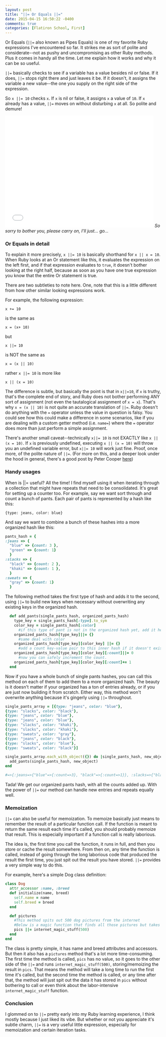 ```yaml
---
layout: post
title: "||= Or Equals ||="
date: 2015-04-15 16:50:22 -0400
comments: true
categories: [Flatiron School, First]
---
```


Or Equals (`||=` also known as Pipes Equals) is one of my favorite Ruby expressions I've encountered so far. It strikes me as sort of polite and considerate--not as pushy and uncompromising as other Ruby methods. Plus it comes in handy all the time. Let me explain how it works and why it can be so useful.

`||=` basically checks to see if a variable has a value besides nil or false. If it does, `||=` stops right there and just leaves it be. If it doesn't, it assigns the variable a new value--the one you supply on the right side of the expression.

So `x ||= 10` checks `x`. If `x` is nil or false, it assigns `x` a value of `10`. If `x` already has a value, `||=` moves on without disturbing `x` at all. So polite and demure!


<iframe src="//giphy.com/embed/HQvoFeZbR5wD6" width="480" height="360" frameBorder="0" style="max-width: 100%" class="giphy-embed" webkitAllowFullScreen mozallowfullscreen allowFullScreen></iframe>
<caption><em>So sorry to bother you, please carry on, I'll just... go... </em></caption>

<h3>Or Equals in detail</h3>

To explain it more precisely, `x ||= 10` is basically shorthand for `x || x = 10`. When Ruby looks at an Or statement like this, it evaluates the expression on the left first, and if that expression evaluates to `true`, it doesn't bother looking at the right half, because as soon as you have one true expression you know that the entire Or statement is true.

There are two subtleties to note here. One, note that this is a little different from how other similar looking expressions work.

For example, the following expression: 

`x += 10`

is the same as 

`x = (x+ 10)`

but

`x ||= 10`

is NOT the same as

`x = (x || 10)`

rather `x ||= 10` is more like

`x || (x = 10)`

The difference is subtle, but basically the point is that in `x||=10`, if `x` is truthy, that's the complete end of story, and Ruby does not bother performing ANY sort of assignment (not even the tautalogical assignment of `x = x`). That's why `x = (x || 10)` is not quite an accurate translation of `||=`. Ruby doesn't do anything with the `=` operator unless the value in question is falsy. You could see how this could make a difference in some scenarios, like if you are dealing with a custom getter method (i.e. `name=`) where the `=` operator does more than just perform a simple assignment.

There's another small caveat--technically `x||= 10` is not EXACTLY like `x || (x = 10)`. If `x` is previously undefined, executing `x || (x = 10)` will throw you an undefined variable error, but `x||= 10` will work just fine. Proof, once more, of the polite nature of `||=`. (For more on this, and a deeper look under the hood in general, there's a good post by Peter Cooper <a href="http://www.rubyinside.com/what-rubys-double-pipe-or-equals-really-does-5488.html">here</a>)


<h3>Handy usages</h3>

When is ||= useful? All the time! I find myself using it when iterating through a collection that might have repeats that need to be consolidated. It's great for setting up a counter too. For example, say we want sort through and count a bunch of pants. Each pair of pants is represented by a hash like this:

`{type: jeans, color: blue}`

And say we want to combine a bunch of these hashes into a more organized hash like this:
```ruby
pants_hash = {
:jeans => { 
  "blue" => {count: 3 },
  "green" => {count: 1}
  }
:slacks => {
  "black" => {count: 2 },
  "khaki" => {count: 1 },
  }
:sweats => { 
  "gray" => {count: 1}
  }
```
The following method takes the first type of hash and adds it to the second, using `||=` to build new keys when necessary without overwriting any existing keys in the organized hash.
```ruby
  def add_pants(single_pants_hash, organized_pants_hash)
    type_key = single_pants_hash[:type].to_sym
    color_key = single_pants_hash[:color]
      #if this type of pant is not in the organized hash yet, add it here pointing to an empty hash
    organized_pants_hash[type_key]||= {}
      #same deal with color
    organized_pants_hash[type_key][color_key] ||= {}
      #add a count key-value pair to this inner hash if it doesn't exist yet
    organized_pants_hash[type_key][color_key][:count]||= 0
      #now you can safely increment the count.
    organized_pants_hash[type_key][color_key][:count]+= 1
  end
```

Now if you have a whole bunch of single pants hashes, you can call this method on each of them to add them to a more organized hash. The beauty is it doesn't matter if your organized has a ton of entries already, or if you are just now building it from scratch. Either way, this method won't overwrite anything because it's gingerly using `||=` throughout.
```ruby
single_pants_array = [{type: "jeans", color: "blue"},
{type: "slacks", color: "black"},
{type: "jeans", color: "blue"},
{type: "jeans", color: "blue"},
{type: "slacks", color: "khaki"},
{type: "slacks", color: "khaki"},
{type: "sweats", color: "gray"},
{type: "jeans", color: "black"},
{type: "slacks", color: "blue"},
{type: "sweats", color: "black"}]

single_pants_array.each_with_object({}) do |single_pants_hash, new_object|
  add_pants(single_pants_hash, new_object)
end

#=>{:jeans=>{"blue"=>{:count=>3}, "black"=>{:count=>1}}, :slacks=>{"black"=>{:count=>1}, "khaki"=>{:count=>2}, "blue"=>{:count=>1}}, :sweats=>{"gray"=>{:count=>1}, "black"=>{:count=>1}}} 
```
Tada! We get our organized pants hash, with all the counts added up. With the power of `||=` our method can handle new entries and repeats equally well.

<h3>Memoization</h3>

`||=` can also be useful for memoization. To memoize basically just means to remember the result of a particular function call. If the function is meant to return the same result each time it's called, you should probably memoize that result. This is especially important if a function call is really laborious.

The idea is, the first time you call the function, it runs in full, and then you store or cache the result somewhere. From then on, any time the function is called, instead of going through the long laborious code that produced the result the first time, you just spit out the result you have stored. `||=` provides a very simple way to do this.

For example, here's a simple Dog class definition:

```ruby
class Dog
  attr_accessor :name, :breed
  def initialize(name, breed)
    self.name = name
    self.breed = breed
  end

  def pictures
    #This method spits out 500 dog pictures from the internet
    #Below is a magic function that finds all those pictures but takes a really long time
    pics ||= internet_magic_stuff(500)
  end
end
```

The class is pretty simple, it has name and breed attributes and accessors. But then it also has a `pictures` method that's a lot more time-consuming. The first time the method is called, `pics` has no value, so it goes to the other side of the `||=` and runs `internet_magic_stuff(500)`, storing/memoizing the result in `pics`. That means the method will take a long time to run the first time it's called, but the second time the method is called, or any time after that, the method will just spit out the data it has stored in `pics` without bothering to call or even think about the labor-intensive `internet_magic_stuff` function.

<h3>Conclusion</h3>

I glommed on to `||=` pretty early into my Ruby learning experience, I think mostly because I just liked its vibe. But whether or not you appreciate it's subtle charm, `||=` is a very useful little expression, especially for memoization and certain iteration tasks. 

